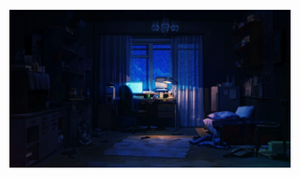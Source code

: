 [![1000x420](https://raw.githubusercontent.com/jonleopard/jonleopard/master/room.gif "Jon Leopard")](https://github.com/jonleopard)
